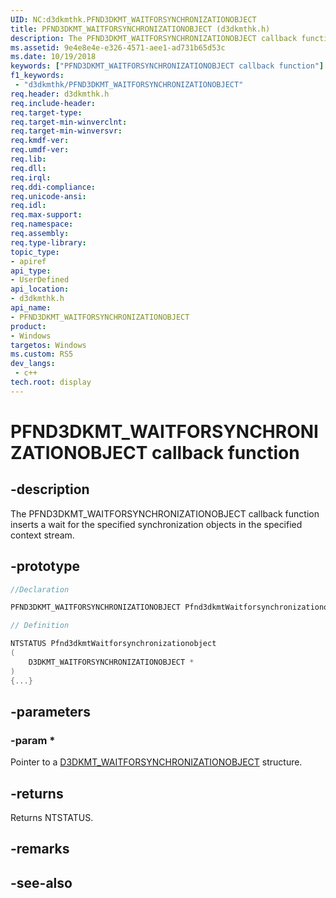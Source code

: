 ```yaml
---
UID: NC:d3dkmthk.PFND3DKMT_WAITFORSYNCHRONIZATIONOBJECT
title: PFND3DKMT_WAITFORSYNCHRONIZATIONOBJECT (d3dkmthk.h)
description: The PFND3DKMT_WAITFORSYNCHRONIZATIONOBJECT callback function inserts a wait for the specified synchronization objects in the specified context stream.
ms.assetid: 9e4e8e4e-e326-4571-aee1-ad731b65d53c
ms.date: 10/19/2018
keywords: ["PFND3DKMT_WAITFORSYNCHRONIZATIONOBJECT callback function"]
f1_keywords:
 - "d3dkmthk/PFND3DKMT_WAITFORSYNCHRONIZATIONOBJECT"
req.header: d3dkmthk.h
req.include-header:
req.target-type:
req.target-min-winverclnt:
req.target-min-winversvr:
req.kmdf-ver:
req.umdf-ver:
req.lib:
req.dll:
req.irql: 
req.ddi-compliance:
req.unicode-ansi:
req.idl:
req.max-support:
req.namespace:
req.assembly:
req.type-library: 
topic_type: 
- apiref
api_type: 
- UserDefined
api_location: 
- d3dkmthk.h
api_name: 
- PFND3DKMT_WAITFORSYNCHRONIZATIONOBJECT
product:
- Windows
targetos: Windows
ms.custom: RS5
dev_langs:
 - c++
tech.root: display
---
```


# PFND3DKMT_WAITFORSYNCHRONIZATIONOBJECT callback function

## -description

The PFND3DKMT_WAITFORSYNCHRONIZATIONOBJECT callback function inserts a wait for the specified synchronization objects in the specified context stream.

## -prototype

```cpp
//Declaration

PFND3DKMT_WAITFORSYNCHRONIZATIONOBJECT Pfnd3dkmtWaitforsynchronizationobject; 

// Definition

NTSTATUS Pfnd3dkmtWaitforsynchronizationobject 
(
	D3DKMT_WAITFORSYNCHRONIZATIONOBJECT *
)
{...}

```

## -parameters

### -param * 

Pointer to a [D3DKMT_WAITFORSYNCHRONIZATIONOBJECT](ns-d3dkmthk-_d3dkmt_waitforsynchronizationobject.md) structure.

## -returns

Returns NTSTATUS.


## -remarks




## -see-also
